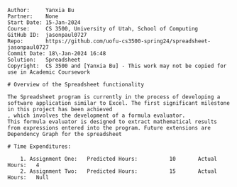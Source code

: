 ﻿```
Author:     Yanxia Bu
Partner:    None
Start Date: 15-Jan-2024
Course:     CS 3500, University of Utah, School of Computing
GitHub ID:  jasonpaul0727
Repo:       https://github.com/uofu-cs3500-spring24/spreadsheet-jasonpaul0727
Commit Date: 18\-Jan-2024 16:48
Solution:   Spreadsheet
Copyright:  CS 3500 and [Yanxia Bu] - This work may not be copied for use in Academic Coursework

# Overview of the Spreadsheet functionality

The Spreadsheet program is currently in the process of developing a software application similar to Excel. The first significant milestone in this project has been achieved
, which involves the development of a formula evaluator. 
This formula evaluator is designed to extract mathematical results from expressions entered into the program. Future extensions are  Dependency Graph for the spreadsheet

# Time Expenditures:

    1. Assignment One:   Predicted Hours:          10       Actual Hours:   4
    2. Assignment Two:   Predicted Hours:          15       Actual Hours:   Null